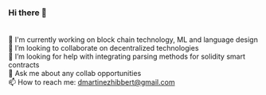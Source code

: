 ### Hi there 👋 <br><br>

🔭 I'm currently working on block chain technology, ML and language design <br>
👯 I’m looking to collaborate on decentralized technologies <br>
🤔 I’m looking for help with integrating parsing methods for solidity smart contracts <br>
💬 Ask me about any collab opportunities <br>
📫 How to reach me: dmartinezhibbert@gmail.com <br>
